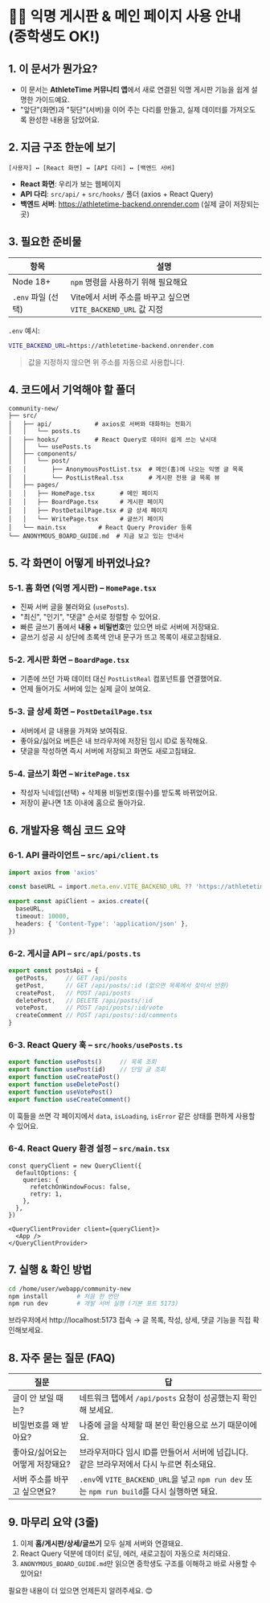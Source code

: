 # 🏃‍♀️ 익명 게시판 & 메인 페이지 사용 안내 (중학생도 OK!)

## 1. 이 문서가 뭔가요?
- 이 문서는 **AthleteTime 커뮤니티 앱**에서 새로 연결된 익명 게시판 기능을 쉽게 설명한 가이드예요.
- "앞단"(화면)과 "뒷단"(서버)을 이어 주는 다리를 만들고, 실제 데이터를 가져오도록 완성한 내용을 담았어요.

## 2. 지금 구조 한눈에 보기
```
[사용자] ↔ [React 화면] ↔ [API 다리] ↔ [백엔드 서버]
```
- **React 화면**: 우리가 보는 웹페이지
- **API 다리**: `src/api/` + `src/hooks/` 폴더 (axios + React Query)
- **백엔드 서버**: https://athletetime-backend.onrender.com (실제 글이 저장되는 곳)

## 3. 필요한 준비물
| 항목 | 설명 |
| --- | --- |
| Node 18+ | `npm` 명령을 사용하기 위해 필요해요 |
| `.env` 파일 (선택) | Vite에서 서버 주소를 바꾸고 싶으면 `VITE_BACKEND_URL` 값 지정 |

`.env` 예시:
```bash
VITE_BACKEND_URL=https://athletetime-backend.onrender.com
```
> 값을 지정하지 않으면 위 주소를 자동으로 사용합니다.

## 4. 코드에서 기억해야 할 폴더
```
community-new/
├── src/
│   ├── api/            # axios로 서버와 대화하는 전화기
│   │   └── posts.ts
│   ├── hooks/          # React Query로 데이터 쉽게 쓰는 낚시대
│   │   └── usePosts.ts
│   ├── components/
│   │   └── post/
│   │       ├── AnonymousPostList.tsx  # 메인(홈)에 나오는 익명 글 목록
│   │       └── PostListReal.tsx       # 게시판 전용 글 목록 뷰
│   ├── pages/
│   │   ├── HomePage.tsx       # 메인 페이지
│   │   ├── BoardPage.tsx      # 게시판 페이지
│   │   ├── PostDetailPage.tsx # 글 상세 페이지
│   │   └── WritePage.tsx      # 글쓰기 페이지
│   └── main.tsx         # React Query Provider 등록
└── ANONYMOUS_BOARD_GUIDE.md  # 지금 보고 있는 안내서
```

## 5. 각 화면이 어떻게 바뀌었나요?
### 5-1. 홈 화면 (익명 게시판) – `HomePage.tsx`
- 진짜 서버 글을 불러와요 (`usePosts`).
- "최신", "인기", "댓글" 순서로 정렬할 수 있어요.
- 빠른 글쓰기 폼에서 **내용 + 비밀번호**만 있으면 바로 서버에 저장돼요.
- 글쓰기 성공 시 상단에 초록색 안내 문구가 뜨고 목록이 새로고침돼요.

### 5-2. 게시판 화면 – `BoardPage.tsx`
- 기존에 쓰던 가짜 데이터 대신 `PostListReal` 컴포넌트를 연결했어요.
- 언제 들어가도 서버에 있는 실제 글이 보여요.

### 5-3. 글 상세 화면 – `PostDetailPage.tsx`
- 서버에서 글 내용을 가져와 보여줘요.
- 좋아요/싫어요 버튼은 내 브라우저에 저장된 임시 ID로 동작해요.
- 댓글을 작성하면 즉시 서버에 저장되고 화면도 새로고침돼요.

### 5-4. 글쓰기 화면 – `WritePage.tsx`
- 작성자 닉네임(선택) + 삭제용 비밀번호(필수)를 받도록 바뀌었어요.
- 저장이 끝나면 1초 이내에 홈으로 돌아가요.

## 6. 개발자용 핵심 코드 요약
### 6-1. API 클라이언트 – `src/api/client.ts`
```ts
import axios from 'axios'

const baseURL = import.meta.env.VITE_BACKEND_URL ?? 'https://athletetime-backend.onrender.com'

export const apiClient = axios.create({
  baseURL,
  timeout: 10000,
  headers: { 'Content-Type': 'application/json' },
})
```

### 6-2. 게시글 API – `src/api/posts.ts`
```ts
export const postsApi = {
  getPosts,     // GET /api/posts
  getPost,      // GET /api/posts/:id (없으면 목록에서 찾아서 반환)
  createPost,   // POST /api/posts
  deletePost,   // DELETE /api/posts/:id
  votePost,     // POST /api/posts/:id/vote
  createComment // POST /api/posts/:id/comments
}
```

### 6-3. React Query 훅 – `src/hooks/usePosts.ts`
```ts
export function usePosts()     // 목록 조회
export function usePost(id)    // 단일 글 조회
export function useCreatePost()
export function useDeletePost()
export function useVotePost()
export function useCreateComment()
```
이 훅들을 쓰면 각 페이지에서 `data`, `isLoading`, `isError` 같은 상태를 편하게 사용할 수 있어요.

### 6-4. React Query 환경 설정 – `src/main.tsx`
```tsx
const queryClient = new QueryClient({
  defaultOptions: {
    queries: {
      refetchOnWindowFocus: false,
      retry: 1,
    },
  },
})

<QueryClientProvider client={queryClient}>
  <App />
</QueryClientProvider>
```

## 7. 실행 & 확인 방법
```bash
cd /home/user/webapp/community-new
npm install        # 처음 한 번만
npm run dev        # 개발 서버 실행 (기본 포트 5173)
```
브라우저에서 http://localhost:5173 접속 → 글 목록, 작성, 상세, 댓글 기능을 직접 확인해보세요.

## 8. 자주 묻는 질문 (FAQ)
| 질문 | 답 |
| --- | --- |
| 글이 안 보일 때는? | 네트워크 탭에서 `/api/posts` 요청이 성공했는지 확인해 보세요. |
| 비밀번호를 왜 받아요? | 나중에 글을 삭제할 때 본인 확인용으로 쓰기 때문이에요. |
| 좋아요/싫어요는 어떻게 저장돼요? | 브라우저마다 임시 ID를 만들어서 서버에 넘깁니다. 같은 브라우저에서 다시 누르면 취소돼요. |
| 서버 주소를 바꾸고 싶으면요? | `.env`에 `VITE_BACKEND_URL`을 넣고 `npm run dev` 또는 `npm run build`를 다시 실행하면 돼요. |

## 9. 마무리 요약 (3줄)
1. 이제 **홈/게시판/상세/글쓰기** 모두 실제 서버와 연결돼요.
2. React Query 덕분에 데이터 로딩, 에러, 새로고침이 자동으로 처리돼요.
3. `ANONYMOUS_BOARD_GUIDE.md`만 읽으면 중학생도 구조를 이해하고 바로 사용할 수 있어요!

필요한 내용이 더 있으면 언제든지 알려주세요. 😊

